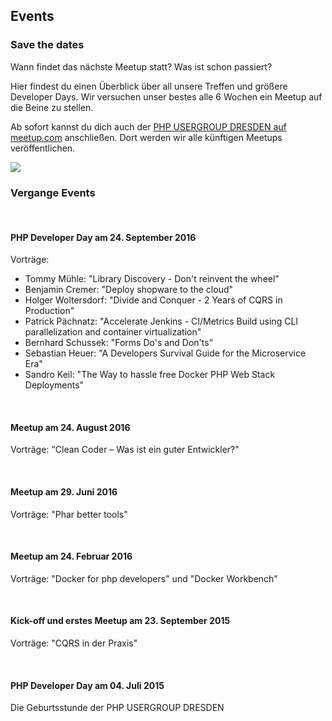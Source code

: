 ## Events

### Save the dates

<div class="row blockspace">
	<div class="col-xs-12 col-sm-9 col-md-10 col-lg-10">
		<p>
			Wann findet das nächste Meetup statt? Was ist schon passiert?
		</p><p>	 
			Hier findest du einen Überblick über all unsere Treffen und größere Developer Days.
			Wir versuchen unser bestes alle 6 Wochen ein Meetup auf die Beine zu stellen. 
		</p><p>	 
			Ab sofort kannst du dich auch der <a href="http://www.meetup.com/PHP-USERGROUP-DRESDEN/" target="_blank" title="PHP USERGROUP DRESDEN auf meetup.com">PHP USERGROUP DRESDEN auf meetup.com</a> anschließen. 
			Dort werden wir alle künftigen Meetups veröffentlichen.
		</p>
	</div>
	<div class="hidden-xs col-sm-3 col-md-2 col-lg-2">
		<img src="@baseUrl@/images/meetup-logo.jpg" class="img-responsive pull-right">
	</div>
</div>

### Vergange Events

&nbsp;

#### PHP Developer Day am 24. September 2016
  
Vorträge:

* Tommy Mühle: "Library Discovery - Don't reinvent the wheel"
* Benjamin Cremer: "Deploy shopware to the cloud"
* Holger Woltersdorf: "Divide and Conquer - 2 Years of CQRS in Production"
* Patrick Pächnatz: "Accelerate Jenkins - CI/Metrics Build using CLI parallelization and container virtualization"
* Bernhard Schussek: "Forms Do's and Don'ts"
* Sebastian Heuer: "A Developers Survival Guide for the Microservice Era"
* Sandro Keil: "The Way to hassle free Docker PHP Web Stack Deployments"

&nbsp;

#### <i class="fa fa-meetup"></i> Meetup am 24. August 2016

Vorträge: "Clean Coder – Was ist ein guter Entwickler?"

&nbsp;

#### <i class="fa fa-meetup"></i> Meetup am 29. Juni 2016

Vorträge: "Phar better tools"

&nbsp;

#### <i class="fa fa-meetup"></i> Meetup am 24. Februar 2016

Vorträge: "Docker for php developers" und "Docker Workbench"

&nbsp;
 
#### <i class="fa fa-meetup"></i> Kick-off und erstes Meetup am 23. September 2015

Vorträge: "CQRS in der Praxis"

&nbsp;
 
#### PHP Developer Day am 04. Juli 2015  

Die Geburtsstunde der PHP USERGROUP DRESDEN
